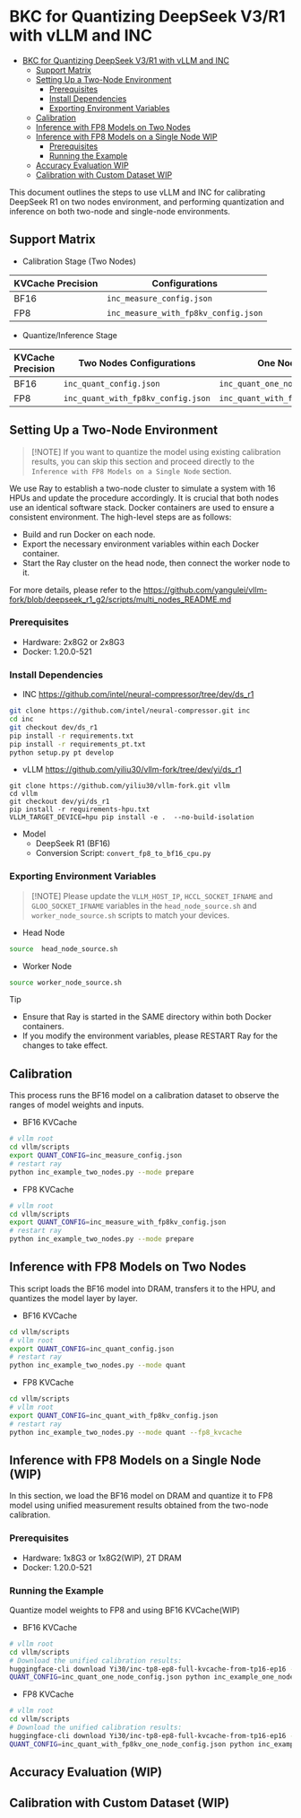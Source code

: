 # BKC for Quantizing DeepSeek V3/R1 with vLLM and INC

<!-- TOC -->

- [BKC for Quantizing DeepSeek V3/R1 with vLLM and INC](#bkc-for-quantizing-deepseek-v3r1-with-vllm-and-inc)
    - [Support Matrix](#support-matrix)
    - [Setting Up a Two-Node Environment](#setting-up-a-two-node-environment)
        - [Prerequisites](#prerequisites)
        - [Install Dependencies](#install-dependencies)
        - [Exporting Environment Variables](#exporting-environment-variables)
    - [Calibration](#calibration)
    - [Inference with FP8 Models on Two Nodes](#inference-with-fp8-models-on-two-nodes)
    - [Inference with FP8 Models on a Single Node WIP](#inference-with-fp8-models-on-a-single-node-wip)
        - [Prerequisites](#prerequisites)
        - [Running the Example](#running-the-example)
    - [Accuracy Evaluation WIP](#accuracy-evaluation-wip)
    - [Calibration with Custom Dataset WIP](#calibration-with-custom-dataset-wip)

<!-- /TOC -->

This document outlines the steps to use vLLM and INC for calibrating DeepSeek R1 on two nodes environment, and performing quantization and inference on both two-node and single-node environments.

## Support Matrix

- Calibration Stage (Two Nodes)

| KVCache Precision | Configurations |
|---|---|
| BF16              | `inc_measure_config.json`         |
| FP8               | `inc_measure_with_fp8kv_config.json`|

- Quantize/Inference Stage

| KVCache Precision | Two Nodes Configurations | One Node Configurations |
|---|---|---|
| BF16              | `inc_quant_config.json`          | `inc_quant_one_node_config.json`|
| FP8               | `inc_quant_with_fp8kv_config.json`| `inc_quant_with_fp8kv_one_node_config.json`|


## Setting Up a Two-Node Environment
>
> [!NOTE]
> If you want to quantize the model using existing calibration results, you can skip this section and proceed directly to the `Inference with FP8 Models on a Single Node` section.

We use Ray to establish a two-node cluster to simulate a system with 16 HPUs and update the procedure accordingly. It is crucial that both nodes use an identical software stack. Docker containers are used to ensure a consistent environment. The high-level steps are as follows:

- Build and run Docker on each node.
- Export the necessary environment variables within each Docker container.
- Start the Ray cluster on the head node, then connect the worker node to it.

For more details, please refer to the <https://github.com/yangulei/vllm-fork/blob/deepseek_r1_g2/scripts/multi_nodes_README.md>

### Prerequisites

- Hardware: 2x8G2 or 2x8G3
- Docker: 1.20.0-521

### Install Dependencies

- INC https://github.com/intel/neural-compressor/tree/dev/ds_r1

```bash
git clone https://github.com/intel/neural-compressor.git inc
cd inc
git checkout dev/ds_r1
pip install -r requirements.txt
pip install -r requirements_pt.txt
python setup.py pt develop
```

- vLLM https://github.com/yiliu30/vllm-fork/tree/dev/yi/ds_r1

```
git clone https://github.com/yiliu30/vllm-fork.git vllm
cd vllm
git checkout dev/yi/ds_r1
pip install -r requirements-hpu.txt
VLLM_TARGET_DEVICE=hpu pip install -e .  --no-build-isolation
```

- Model
  - DeepSeek R1 (BF16)
  - Conversion Script: `convert_fp8_to_bf16_cpu.py`

### Exporting Environment Variables
>
> [!NOTE]
> Please update the `VLLM_HOST_IP`, `HCCL_SOCKET_IFNAME` and `GLOO_SOCKET_IFNAME` variables in the `head_node_source.sh` and `worker_node_source.sh` scripts to match your devices.

- Head Node

```bash
source  head_node_source.sh
```

- Worker Node

```bash
source worker_node_source.sh
```

> [!TIP]
> - Ensure that Ray is started in the SAME directory within both Docker containers.
> - If you modify the environment variables, please RESTART Ray for the changes to take effect.

## Calibration

This process runs the BF16 model on a calibration dataset to observe the ranges of model weights and inputs.

- BF16 KVCache

```bash
# vllm root
cd vllm/scripts
export QUANT_CONFIG=inc_measure_config.json
# restart ray 
python inc_example_two_nodes.py --mode prepare
```

- FP8 KVCache
```bash
# vllm root
cd vllm/scripts
export QUANT_CONFIG=inc_measure_with_fp8kv_config.json
# restart ray 
python inc_example_two_nodes.py --mode prepare
```


## Inference with FP8 Models on Two Nodes

This script loads the BF16 model into DRAM, transfers  it to the HPU, and quantizes the model layer by layer.

- BF16 KVCache
```bash
cd vllm/scripts
# vllm root
export QUANT_CONFIG=inc_quant_config.json
# restart ray
python inc_example_two_nodes.py --mode quant
```

- FP8 KVCache
```bash
cd vllm/scripts
# vllm root
export QUANT_CONFIG=inc_quant_with_fp8kv_config.json
# restart ray
python inc_example_two_nodes.py --mode quant --fp8_kvcache
```

## Inference with FP8 Models on a Single Node (WIP)

In this section, we load the BF16 model on DRAM and quantize it to FP8 model using unified measurement results obtained from the two-node calibration.

### Prerequisites

- Hardware: 1x8G3 or 1x8G2(WIP), 2T DRAM
- Docker: 1.20.0-521

### Running the Example

Quantize model weights to FP8 and using BF16 KVCache(WIP)


- BF16 KVCache
```bash
# vllm root
cd vllm/scripts
# Download the unified calibration results:
huggingface-cli download Yi30/inc-tp8-ep8-full-kvcache-from-tp16-ep16 --local-dir nc_workspace_measure_one_node
QUANT_CONFIG=inc_quant_one_node_config.json python inc_example_one_node.py
```

- FP8 KVCache
```bash
# vllm root
cd vllm/scripts
# Download the unified calibration results:
huggingface-cli download Yi30/inc-tp8-ep8-full-kvcache-from-tp16-ep16 --local-dir nc_workspace_measure_kvache_one_node
QUANT_CONFIG=inc_quant_with_fp8kv_one_node_config.json python inc_example_one_node.py --fp8_kvcache
```

## Accuracy Evaluation (WIP)

## Calibration with Custom Dataset (WIP)

